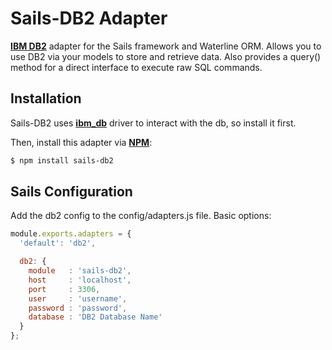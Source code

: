 Sails-DB2 Adapter
===

[**IBM DB2**](http://www-01.ibm.com/software/data/db2/) adapter for the Sails framework and Waterline ORM. Allows you to use DB2 via your models to store and retrieve data. Also provides a query() method for a direct interface to execute raw SQL commands.

## Installation

Sails-DB2 uses [**ibm_db**](https://www.npmjs.org/package/ibm_db) driver to interact with the db, so install it first.

Then, install this adapter via [**NPM**](https://www.npmjs.org/):

```bash
$ npm install sails-db2
```

## Sails Configuration

Add the db2 config to the config/adapters.js file. Basic options:

```javascript
module.exports.adapters = {
  'default': 'db2',

  db2: {
    module   : 'sails-db2',
    host     : 'localhost',
    port     : 3306,
    user     : 'username',
    password : 'password',
    database : 'DB2 Database Name'
  }
};
```
